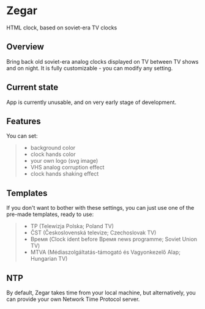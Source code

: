 # Zegar
HTML clock, based on soviet-era TV clocks

## Overview
Bring back old soviet-era analog clocks displayed on TV between TV shows and on night. It is fully customizable - you can modify any setting.

## Current state
App is currently unusable, and on very early stage of development. 

## Features
You can set:
> - background color
> - clock hands color
> - your own logo (svg image)
> - VHS analog corruption effect
> - clock hands shaking effect

## Templates
If you don't want to bother with these settings, you can just use one of the pre-made templates, ready to use:
> - TP (Telewizja Polska; Poland TV)
> - ČST (Československá televize; Czechoslovak TV)
> - Время (Clock ident before Время news programme; Soviet Union TV)
> - MTVA (Médiaszolgáltatás-támogató és Vagyonkezelő Alap; Hungarian TV)

## NTP
By default, Zegar takes time from your local machine, but alternatively, you can provide your own Network Time Protocol server.
